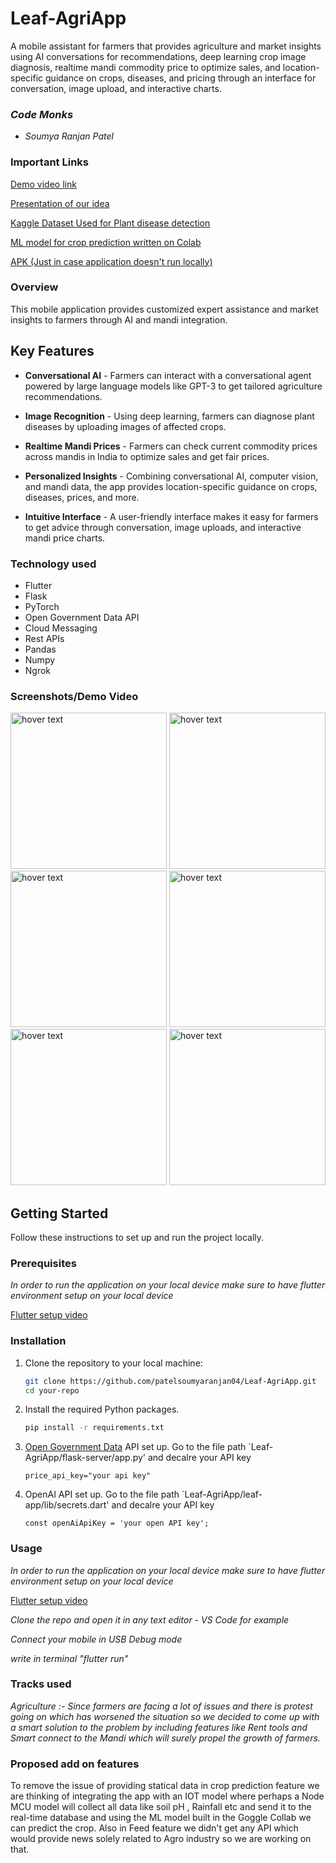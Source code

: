 # Leaf-AgriApp
A mobile assistant for farmers that provides agriculture and market insights using AI conversations for recommendations, deep learning crop image diagnosis, realtime mandi commodity price to optimize sales, and location-specific guidance on crops, diseases, and pricing through an interface for conversation, image upload, and interactive charts.


### _Code Monks_

* _Soumya Ranjan Patel_

### Important Links

[Demo video link](https://drive.google.com/drive/folders/1_QH_19TQNeMMl10CCHcl1uMIb5t8LOny)

[Presentation of our idea](https://www.canva.com/design/DAEODJfeMvQ/qXX7OivLJ0kkQ7KPmvaJ-w/edit)

[Kaggle Dataset Used for Plant disease detection](https://www.kaggle.com/datasets/vipoooool/new-plant-diseases-dataset)

[ML model for crop prediction written on Colab ](https://colab.research.google.com/drive/17jMLUXK8p6B48CAPW_8DZANxF_CB3jDY?authuser=1)

[APK (Just in case application doesn't run locally)](https://drive.google.com/file/d/1vAfO7OQnAB9hZbjp01v64lLL70S90_34/view?usp=sharing)

### Overview

This mobile application provides customized expert assistance and market insights to farmers through AI and mandi integration.
 
## Key Features
 
- **Conversational AI** - Farmers can interact with a conversational agent powered by large language models like GPT-3 to get tailored agriculture recommendations.
 
- **Image Recognition** - Using deep learning, farmers can diagnose plant diseases by uploading images of affected crops.
 
- **Realtime Mandi Prices** - Farmers can check current commodity prices across mandis in India to optimize sales and get fair prices.
 
- **Personalized Insights** - Combining conversational AI, computer vision, and mandi data, the app provides location-specific guidance on crops, diseases, prices, and more.
 
- **Intuitive Interface** - A user-friendly interface makes it easy for farmers to get advice through conversation, image uploads, and interactive mandi price charts.


### Technology used

* Flutter
* Flask
* PyTorch
* Open Government Data API
* Cloud Messaging
* Rest APIs
* Pandas
* Numpy
* Ngrok

### Screenshots/Demo Video

<img src="https://github.com/UtkarshA135/KisanSeva/blob/master/IMG-20201130-WA0055.jpg" width="250" title="hover text">

<img src="https://github.com/UtkarshA135/KisanSeva/blob/master/s.jpg" width="250" title="hover text">

<img src="https://github.com/UtkarshA135/KisanSeva/blob/master/IMG_20210421_083435.jpg" width="250" title="hover text">
<img src="https://github.com/UtkarshA135/KisanSeva/blob/master/s.png" width="250" title="hover text">
<img src="https://github.com/UtkarshA135/KisanSeva/blob/master/s%20(1).jpg" width="250" title="hover text">
<img src="https://github.com/UtkarshA135/KisanSeva/blob/master/IMG_20210421_084044.jpg" width="250" title="hover text">


## Getting Started

Follow these instructions to set up and run the project locally.

### Prerequisites


_In order to run the application on your local device make sure to have flutter environment setup on your local device_

[Flutter setup video](https://www.youtube.com/watch?v=fDnqXmLSqtg "Video")


### Installation

1. Clone the repository to your local machine:

   ```bash
   git clone https://github.com/patelsoumyaranjan04/Leaf-AgriApp.git
   cd your-repo

2. Install the required Python packages.
   ```bash
   pip install -r requirements.txt

3. [Open Government Data](https://data.gov.in/resource/current-daily-price-various-commodities-various-markets-mandi) API set up.
   Go to the file path `Leaf-AgriApp/flask-server/app.py' and decalre your API key
   ```
   price_api_key="your api key"
4. OpenAI API set up.
   Go to the file path `Leaf-AgriApp/leaf-app/lib/secrets.dart' and decalre your API key
   ```
   const openAiApiKey = 'your open API key';
### Usage

_In order to run the application on your local device make sure to have flutter environment setup on your local device_

[Flutter setup video](https://www.youtube.com/watch?v=fDnqXmLSqtg "Video")

_Clone the repo and open it in any text editor - VS Code for example_

_Connect your mobile in USB Debug mode_

_write in terminal "flutter run"_

### Tracks used
_Agriculture :-  Since farmers are facing a lot of issues and there is protest going on which has worsened the situation so we decided to come up with a smart solution to the problem by including features like Rent tools and Smart connect to the Mandi which will surely propel the growth of farmers._

### Proposed add on features
 
To remove the issue of providing statical data in crop prediction feature we are thinking of integrating the app with an IOT model where perhaps a Node MCU model will collect all data like soil pH , Rainfall etc and send it to the real-time database and using the ML model built in the Goggle Collab we can predict the crop.
Also in Feed feature we didn't get any API which would provide news solely related to Agro industry so we are working on that.
